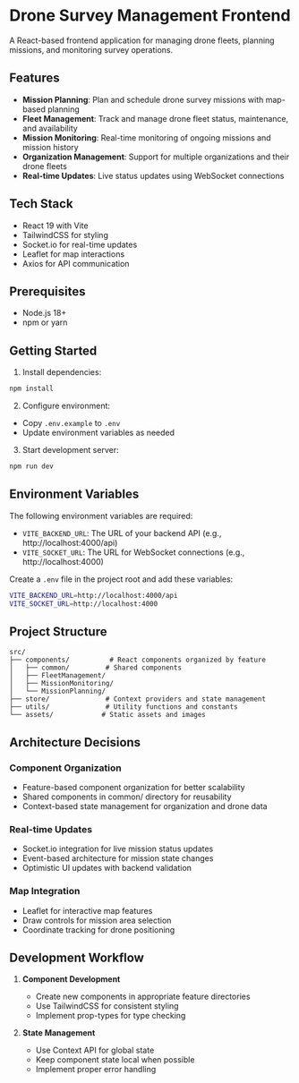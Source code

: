 # Drone Survey Management Frontend

A React-based frontend application for managing drone fleets, planning missions, and monitoring survey operations.

## Features

- **Mission Planning**: Plan and schedule drone survey missions with map-based planning
- **Fleet Management**: Track and manage drone fleet status, maintenance, and availability
- **Mission Monitoring**: Real-time monitoring of ongoing missions and mission history
- **Organization Management**: Support for multiple organizations and their drone fleets
- **Real-time Updates**: Live status updates using WebSocket connections

## Tech Stack

- React 19 with Vite
- TailwindCSS for styling
- Socket.io for real-time updates
- Leaflet for map interactions
- Axios for API communication

## Prerequisites

- Node.js 18+ 
- npm or yarn

## Getting Started

1. Install dependencies:
```bash
npm install
```

2. Configure environment:
- Copy `.env.example` to `.env`
- Update environment variables as needed

3. Start development server:
```bash
npm run dev
```

## Environment Variables

The following environment variables are required:

- `VITE_BACKEND_URL`: The URL of your backend API (e.g., http://localhost:4000/api)
- `VITE_SOCKET_URL`: The URL for WebSocket connections (e.g., http://localhost:4000)

Create a `.env` file in the project root and add these variables:

```bash
VITE_BACKEND_URL=http://localhost:4000/api
VITE_SOCKET_URL=http://localhost:4000
```

## Project Structure

```
src/
├── components/          # React components organized by feature
│   ├── common/         # Shared components
│   ├── FleetManagement/
│   ├── MissionMonitoring/
│   └── MissionPlanning/
├── store/              # Context providers and state management
├── utils/              # Utility functions and constants
└── assets/            # Static assets and images
```

## Architecture Decisions

### Component Organization
- Feature-based component organization for better scalability
- Shared components in common/ directory for reusability
- Context-based state management for organization and drone data

### Real-time Updates
- Socket.io integration for live mission status updates
- Event-based architecture for mission state changes
- Optimistic UI updates with backend validation

### Map Integration
- Leaflet for interactive map features
- Draw controls for mission area selection
- Coordinate tracking for drone positioning

## Development Workflow

1. **Component Development**
   - Create new components in appropriate feature directories
   - Use TailwindCSS for consistent styling
   - Implement prop-types for type checking

2. **State Management**
   - Use Context API for global state
   - Keep component state local when possible
   - Implement proper error handling



